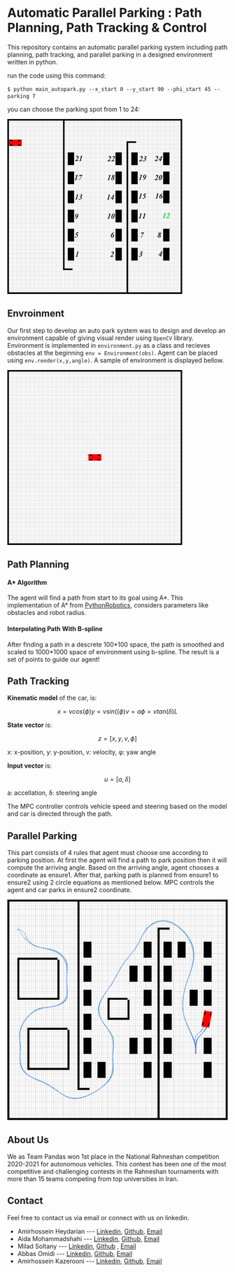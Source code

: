 # Automatic Parallel Parking : Path Planning, Path Tracking & Control
This repository contains an automatic parallel parking system including path planning, path tracking, and parallel parking in a designed environment written in python.


run the code using this command:
```
$ python main_autopark.py --x_start 0 --y_start 90 --phi_start 45 --parking 7
```
you can choose the parking spot from 1 to 24:

![parking1](extra/parking1.png)

## Envroinment
Our first step to develop an auto park system was to design and develop an environment capable of giving visual render using ```OpenCV``` library.
Environment is implemented in ```environment.py``` as a class and recieves obstacles at the beginning ```env = Environment(obs)```.
Agent can be placed using ```env.render(x,y,angle)```.
A sample of environment is displayed bellow.

![developed environment](extra/environment.png)
## Path Planning

#### A* Algorithm
The agent will find a path from start to its goal using A*.
This implementation of A* from [PythonRobotics](https://pythonrobotics.readthedocs.io/en/latest/modules/path_planning.html), considers parameters like obstacles and robot radius.

#### Interpolating Path With B-spline
After finding a path in a descrete 100\*100 space, the path is smoothed and scaled to 1000\*1000 space of environment using b-spline.
The result is a set of points to guide our agent!

## Path Tracking
**Kinematic model** of the car, is:
```math
x = vcos(ϕ)
y = vsin((ϕ)
v = a
ϕ = vtan(δ)L
```
**State vector** is:
```math
z=[x,y,v,ϕ]
```
x: x-position, y: y-position, v: velocity, φ: yaw angle

**Input vector** is:
```math
u=[a,δ]
```
a: accellation, δ: steering angle

The MPC controller controls vehicle speed and steering based on the model and car is directed through the path.

## Parallel Parking
This part consists of 4 rules that agent must choose one according to parking position.
At first the agent will find a path to park position then it will compute the arriving angle.
Based on the arriving angle, agent chooses a coordinate as ensure1.
After that, parking path is planned from ensure1 to ensure2 using 2 circle equations as mentioned below.
MPC controls the agent and car parks in ensure2 coordinate.

![double planning](extra/double_parking.png)

## About Us
We as Team Pandas won 1st place in the National Rahneshan competition 2020-2021 for autonomous vehicles. This contest has been one of the most competitive and challenging contests in the Rahneshan tournaments with more than 15 teams competing from top universities in Iran.

## Contact
Feel free to contact us via email or connect with us on linkedin.

- Amirhossein Heydarian ---  [Linkedin](https://www.linkedin.com/in/amirhosseinh77/), [Github](https://github.com/amirhosseinh77), [Email](mailto:amirhossein4633@gmail.com )
- Aida Mohammadshahi ---  [Linkedin](https://www.linkedin.com/in/aida-mohammadshahi-9845861b3/), [Github](https://github.com/aidamohammadshahi), [Email](mailto:aidamoshahi@gmail.com)
- Milad Soltany --- [Linkedin](https://www.linkedin.com/in/milad-soltany/), [Github](https://github.com/miladsoltany) , [Email](mailto:soltany.m.99@gmail.com)
- Abbas Omidi --- [Linkedin](https://www.linkedin.com/in/abbasomidi77/), [Github](https://github.com/abbasomidi77), [Email](mailto:abbasomidi77@gmail.com)
- Amirhossein Kazerooni ---  [Linkedin](https://www.linkedin.com/in/amirhossein477/), [Github](https://github.com/amirhossein-kz), [Email](mailto:Amirhossein477@gmail.com )

